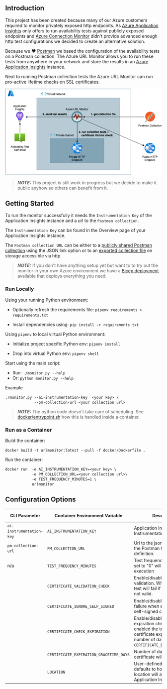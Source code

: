 ## Introduction

This project has been created because many of our Azure customers required to monitor privately exposed http endpoints. As [Azure Application Insights](https://docs.microsoft.com/en-us/azure/azure-monitor/app/app-insights-overview) only offers to run availability tests against publicly exposed endpoints and [Azure Connection Monitor](https://docs.microsoft.com/en-us/azure/network-watcher/connection-monitor-overview) didn't provide advanced enough http test configurations we decided to create an alternative solution. 

Because we :heart: [Postman](https://www.postman.com) we based the configuration of the availability tests on a Postman collection. The Azure URL Monitor allows you to run these tests from anywhere in your network and store the results in an [Azure Application Insights](https://docs.microsoft.com/en-us/azure/azure-monitor/app/app-insights-overview) instance.

Next to running Postman collection tests the Azure URL Monitor can run pro-active lifetime checks on SSL certificates. 

![concept](docs/images/azure-url-monitor-concept.drawio.png)

> **_NOTE:_**  This project is still work in progress but we decide to make it public anyhow so others can benefit from it.


## Getting Started

To run the monitor successfully it needs the `Instrumentation Key` of the Application Insights instance and a url to the `Postman collection`.

The `Instrumentation Key` can be found in the Overview page of your Application Insights instance.

The `Postman collection URL` can be either to a [publicly shared Postman collection](https://learning.postman.com/docs/collaborating-in-postman/sharing/) using the JSON link option or to an [exported collection file](https://learning.postman.com/docs/getting-started/importing-and-exporting-data/#exporting-collections) on storage accessible via http.  

> **_NOTE:_**   If you don't have anything setup yet but want to to try out the monitor in your own Azure environment we have a [Bicep deployment](bicep/readme.md) available that deploys everything you need.

### Run Locally

Using your running Python environment:

- Optionally refresh the requirements file: `pipenv requirements > requirements.txt`

- Install dependencies using: `pip install -r requirements.txt`

Using `pipenv` to local virtual Python environment:

- Initialize project specific Python env: `pipenv install`

- Drop into virtual Python env: `pipenv shell`

Start using the main script:

- Run: `./monitor.py --help`
- Or: `python monitor.py --help`

Example
```
./monitor.py --ai-instrumentation-key  <your key> \
             --pm-collection-url <your collection url>

```

> **_NOTE:_**  The python code doesn't take care of scheduling. See [docker/entrypoint.sh](docker/entrypoint.sh) how this is handled inside a container.


### Run as a Container

Build the container:
```
docker build -t urlmonitor:latest --pull -f docker/Dockerfile .
```

Run the container:

```
docker run  -e AI_INSTRUMENTATION_KEY=<your key> \
            -e PM_COLLECTION_URL=<your collection url>\
            -e TEST_FREQUENCY_MINUTES=1 \
            urlmonitor
```

## Configuration Options

| CLI Parameter            | Container Environment Variable          | Description                                                                                                                                                             | Default Value | Example Value                                               |
| ------------------------ | --------------------------------------- | ----------------------------------------------------------------------------------------------------------------------------------------------------------------------- | ------------- | ----------------------------------------------------------- |
| `ai-instrumentation-key` | `AI_INSTRUMENTATION_KEY`                | Application Insights Instrumentation Key.                                                                                                                               | ''            | 0ca426c9-6e7a-5abf-8849-b9fc5e1efcde                        |
| `pm-collection-url`      | `PM_COLLECTION_URL`                     | Url to the json file containing the Postman Collection definition.                                                                                                      | ''            | https://www.getpostman.com/collections/e4c297acc0f14eb0f666 |
| n/a                      | `TEST_FREQUENCY_MINUTES`                | Test frequency in minutes. If set to "0" will not repeat execution                                                                                                      | 60            | 60                                                          |
|                          | `CERTIFICATE_VALIDATION_CHECK`          | Enable/disable certificate validation. When enabled the test will fail if the certificate is not valid.                                                                 | true          | true                                                        |
|                          | `CERTIFICATE_IGNORE_SELF_SIGNED`        | Enable/disable certificate failure when encountering self-signed certificates.                                                                                          | true          | true                                                        |
|                          | `CERTIFICATE_CHECK_EXPIRATION`          | Enable/disable certificate expiration check. When enabled the test will fail if certificate expires with the number of days specified in `CERTIFICATE_EXPIRATION_DAYS`. | true          | true                                                        |
|                          | `CERTIFICATE_EXPIRATION_GRACETIME_DAYS` | Number of days before the certificate will expire.                                                                                                                      | 14            | 14                                                          |
|                          | `LOCATION`                              | User-defined test location or defaults to host IP. This location will appear in Application Insights                                                                    | <HOST_IP>     | 127.0.0.1 / Greenland                                       |